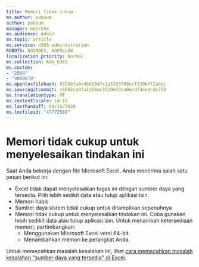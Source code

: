 ```yaml
---
title: Memori tidak cukup
ms.author: pebaum
author: pebaum
manager: mnirkhe
ms.audience: Admin
ms.topic: article
ms.service: o365-administration
ROBOTS: NOINDEX, NOFOLLOW
localization_priority: Normal
ms.collection: Adm_O365
ms.custom:
- "2564"
- "9000678"
ms.openlocfilehash: 0729efa4c4662047c1a5103788ecf129bff2a4ec
ms.sourcegitcommit: c6692ce0fa1358ec3529e59ca0ecdfdea4cdc759
ms.translationtype: MT
ms.contentlocale: id-ID
ms.lasthandoff: 09/15/2020
ms.locfileid: "47772589"
---
```

# <a name="there-isnt-enough-memory-to-complete-this-action"></a>Memori tidak cukup untuk menyelesaikan tindakan ini

Saat Anda bekerja dengan file Microsoft Excel, Anda menerima salah satu pesan berikut ini:

- Excel tidak dapat menyelesaikan tugas ini dengan sumber daya yang tersedia. Pilih lebih sedikit data atau tutup aplikasi lain.
- Memori habis
- Sumber daya sistem tidak cukup untuk ditampilkan sepenuhnya
- Memori tidak cukup untuk menyelesaikan tindakan ini. Coba gunakan lebih sedikit data atau tutup aplikasi lain. Untuk menambah ketersediaan memori, pertimbangkan: 
    - Menggunakan Microsoft Excel versi 64-bit.
    - Menambahkan memori ke perangkat Anda.

Untuk memecahkan masalah kesalahan ini, lihat [cara memecahkan masalah kesalahan "sumber daya yang tersedia" di Excel](https://docs.microsoft.com/office/troubleshoot/excel/available-resources-errors).